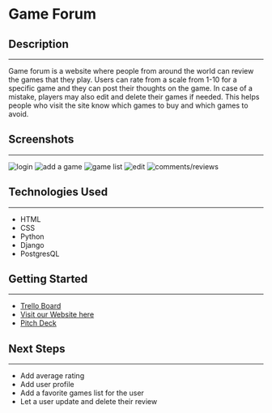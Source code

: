 # Game Forum

## Description

---

Game forum is a website where people from around the world can review the games that they play. Users can rate from a scale from 1-10 for
a specific game and they can post their thoughts on the game. In case of a mistake, players may also edit and delete their games if needed.
This helps people who visit the site know which games to buy and which games to avoid.

## Screenshots

---

![login](https://i.imgur.com/xkqoORO.png)
![add a game](https://i.imgur.com/BbsTOzP.png)
![game list](https://i.imgur.com/lrDKVva.png)
![edit](https://i.imgur.com/WQVThqO.png)
![comments/reviews](https://i.imgur.com/IPhrefv.png)

## Technologies Used

---

- HTML
- CSS
- Python
- Django
- PostgresQL

## Getting Started

---

- [Trello Board](https://trello.com/b/E6AG1fNT/gameforum)
- [Visit our Website here](https://p3gameforum.herokuapp.com/)
- [Pitch Deck](https://drive.google.com/file/d/1CMy4FwjALe2OIZZrf_6hGHU5oC6KzH5H/view?usp=sharing)

## Next Steps

---

- Add average rating
- Add user profile
- Add a favorite games list for the user
- Let a user update and delete their review
